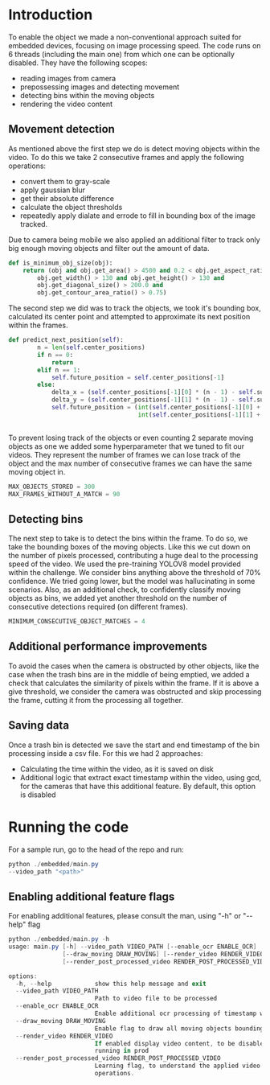 # Introduction

To enable the object we made a non-conventional approach suited for embedded devices, focusing on image processing speed. The code runs on 6 threads (including the main one) from which one can be optionally disabled. They have the following scopes:

- reading images from camera
- prepossessing images and detecting movement
- detecting bins within the moving objects
- rendering the video content

## Movement detection
As mentioned above the first step we do is 
detect moving objects within the video. To do this we take 2 consecutive frames and apply the following operations:

- convert them to gray-scale
- apply gaussian blur
- get their absolute difference 
- calculate the object thresholds
- repeatedly apply dialate and errode to fill in bounding box of the image tracked.

Due to camera being mobile we also applied an additional filter to track only big enough moving objects and filter out the amount of data.

```python
def is_minimum_obj_size(obj):
    return (obj and obj.get_area() > 4500 and 0.2 < obj.get_aspect_ratio() < 4.0 and
        obj.get_width() > 130 and obj.get_height() > 130 and
        obj.get_diagonal_size() > 200.0 and
        obj.get_contour_area_ratio() > 0.75)
```

The second step we did was to track the objects, we took it's bounding box, calculated its center point and attempted to approximate its next position within the frames.

```python
def predict_next_position(self):
        n = len(self.center_positions)
        if n == 0:
            return
        elif n == 1:
            self.future_position = self.center_positions[-1]
        else:
            delta_x = (self.center_positions[-1][0] * (n - 1) - self.sum_center_pos[0]) / ((n * (n - 1)) / 2.0)
            delta_y = (self.center_positions[-1][1] * (n - 1) - self.sum_center_pos[1]) / ((n * (n - 1)) / 2.0)
            self.future_position = (int(self.center_positions[-1][0] + delta_x),
                                    int(self.center_positions[-1][1] + delta_y))
                                    
```

To prevent losing track of the objects or even counting 2 separate moving objects as one we added some hyperparameter that we tuned to fit our videos. They represent the number of frames we can lose track of the object and the max number of consecutive frames we can have the same moving object in.

```python
MAX_OBJECTS_STORED = 300
MAX_FRAMES_WITHOUT_A_MATCH = 90
```

## Detecting bins

The next step to take is to detect the bins within the frame. To do so, we take the bounding boxes of the moving objects. Like this we cut down on the number of pixels processed, contributing a huge deal to the processing speed of the video. We used the pre-training YOLOV8 model provided within the challenge. We consider bins anything above the threshold of 70% confidence. We tried going lower, but the model was hallucinating in some scenarios. Also, as an additional check, to confidently classify moving objects as bins, we added yet another threshold on the number of consecutive detections required (on different frames).

```python
MINIMUM_CONSECUTIVE_OBJECT_MATCHES = 4
```

## Additional performance improvements

To avoid the cases when the camera is obstructed by other objects, like the case when the trash bins are in the middle of being emptied, we added a check that calculates the similarity of pixels within the frame. If it is above a give threshold, we consider the camera was obstructed and skip processing the frame, cutting it from the processing all together. 


## Saving data

Once a trash bin is detected we save the start and end timestamp of the bin processing inside a csv file. For this we had 2 approaches:

- Calculating the time within the video, as it is saved on disk
- Additional logic that extract exact timestamp within the video, using gcd, for the cameras that have this additional feature. By default, this option is disabled


# Running the code

For a sample run, go to the head of the repo and run: 

```ps1
python ./embedded/main.py
--video_path "<path>"

```

## Enabling additional feature flags

For enabling additional features, please consult the man, using "-h" or "--help" flag

```ps1
python ./embedded/main.py -h
usage: main.py [-h] --video_path VIDEO_PATH [--enable_ocr ENABLE_OCR]
               [--draw_moving DRAW_MOVING] [--render_video RENDER_VIDEO]
               [--render_post_processed_video RENDER_POST_PROCESSED_VIDEO]

options:
  -h, --help            show this help message and exit
  --video_path VIDEO_PATH
                        Path to video file to be processed
  --enable_ocr ENABLE_OCR
                        Enable additional ocr processing of timestamp within video
  --draw_moving DRAW_MOVING
                        Enable flag to draw all moving objects bounding boxes
  --render_video RENDER_VIDEO
                        If enabled display video content, to be disabled when
                        running in prod
  --render_post_processed_video RENDER_POST_PROCESSED_VIDEO
                        Learning flag, to understand the applied video processing
                        operations.
```





